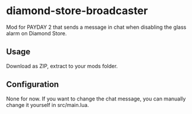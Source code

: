 # diamond-store-broadcaster
Mod for PAYDAY 2 that sends a message in chat when disabling the glass alarm on Diamond Store.

## Usage
Download as ZIP, extract to your mods folder.

## Configuration
None for now. If you want to change the chat message, you can manually change it
yourself in src/main.lua.
